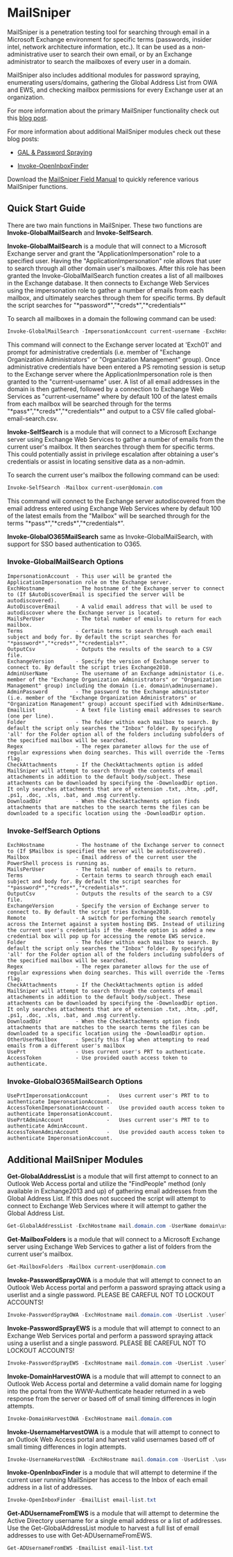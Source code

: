# MailSniper
MailSniper is a penetration testing tool for searching through email in a Microsoft Exchange environment for specific terms (passwords, insider intel, network architecture information, etc.). It can be used as a non-administrative user to search their own email, or by an Exchange administrator to search the mailboxes of every user in a domain.

MailSniper also includes additional modules for password spraying, enumerating users/domains, gathering the Global Address List from OWA and EWS, and checking mailbox permissions for every Exchange user at an organization.

For more information about the primary MailSniper functionality check out this [blog post](http://www.blackhillsinfosec.com/?p=5296).

For more information about additional MailSniper modules check out these blog posts: 

- [GAL & Password Spraying](http://www.blackhillsinfosec.com/?p=5330)

- [Invoke-OpenInboxFinder](http://www.blackhillsinfosec.com/?p=5871)

Download the [MailSniper Field Manual](http://www.dafthack.com/files/MailSniper-Field-Manual.pdf) to quickly reference various MailSniper functions.

## Quick Start Guide
There are two main functions in MailSniper. These two functions are **Invoke-GlobalMailSearch** and **Invoke-SelfSearch**.

**Invoke-GlobalMailSearch** is a module that will connect to a Microsoft Exchange server and grant the "ApplicationImpersonation" role to a specified user. Having the "ApplicationImpersonation" role allows that user to search through all other domain user's mailboxes. After this role has been granted the Invoke-GlobalMailSearch function creates a list of all mailboxes in the Exchange database. It then connects to Exchange Web Services using the impersonation role to gather a number of emails from each mailbox, and ultimately searches through them for specific terms. By default the script searches for "\*password\*","\*creds\*","\*credentials\*"

To search all mailboxes in a domain the following command can be used:

```PowerShell
Invoke-GlobalMailSearch -ImpersonationAccount current-username -ExchHostname Exch01 -OutputCsv global-email-search.csv
```

This command will connect to the Exchange server located at 'Exch01' and prompt for administrative credentials (i.e. member of "Exchange Organization Administrators" or "Organization Management" group). Once administrative credentials have been entered a PS remoting session is setup to the Exchange server where the ApplicationImpersonation role is then granted to the "current-username" user. A list of all email addresses in the domain is then gathered, followed by a connection to Exchange Web Services as "current-username" where by default 100 of the latest emails from each mailbox will be searched through for the terms "\*pass\*","\*creds\*","\*credentials\*" and output to a CSV file called global-email-search.csv.

**Invoke-SelfSearch** is a module that will connect to a Microsoft Exchange server using Exchange Web Services to gather a number of emails from the current user's mailbox. It then searches through them for specific terms. This could potentially assist in privilege escalation after obtaining a user's credentials or assist in locating sensitive data as a non-admin.

To search the current user's mailbox the following command can be used:

```PowerShell
Invoke-SelfSearch -Mailbox current-user@domain.com
```

This command will connect to the Exchange server autodiscovered from the email address entered using Exchange Web Services where by default 100 of the latest emails from the "Mailbox" will be searched through for the terms "\*pass\*","\*creds\*","\*credentials\*".

**Invoke-GlobalO365MailSearch** same as Invoke-GlobalMailSearch, with support for SSO based authentication to O365.

### Invoke-GlobalMailSearch Options
```
ImpersonationAccount  - This user will be granted the ApplicationImpersonation role on the Exchange server.
ExchHostname          - The hostname of the Exchange server to connect to (If $AutoDiscoverEmail is specified the server will be autodiscovered).
AutoDiscoverEmail     - A valid email address that will be used to autodiscover where the Exchange server is located.
MailsPerUser          - The total number of emails to return for each mailbox.
Terms                 - Certain terms to search through each email subject and body for. By default the script searches for "*password*","*creds*","*credentials*".
OutputCsv             - Outputs the results of the search to a CSV file.
ExchangeVersion       - Specify the version of Exchange server to connect to. By default the script tries Exchange2010.
AdminUserName         - The username of an Exchange administator (i.e. member of the "Exchange Organization Administrators" or "Organization Management" group) including the domain (i.e. domain\adminusername).
AdminPassword         - The password to the Exchange administator (i.e. member of the "Exchange Organization Administrators" or "Organization Management" group) account specified with AdminUserName.
EmailList             - A text file listing email addresses to search (one per line).
Folder                - The folder within each mailbox to search. By default the script only searches the "Inbox" folder. By specifying 'all' for the Folder option all of the folders including subfolders of the specified mailbox will be searched.
Regex                 - The regex parameter allows for the use of regular expressions when doing searches. This will override the -Terms flag.
CheckAttachments      - If the CheckAttachments option is added MailSniper will attempt to search through the contents of email attachements in addition to the default body/subject. These attachments can be downloaded by specifying the -DownloadDir option. It only searches attachments that are of extension .txt, .htm, .pdf, .ps1, .doc, .xls, .bat, and .msg currently.
DownloadDir           - When the CheckAttachments option finds attachments that are matches to the search terms the files can be downloaded to a specific location using the -DownloadDir option. 
```
### Invoke-SelfSearch Options
```
ExchHostname          - The hostname of the Exchange server to connect to (If $Mailbox is specified the server will be autodiscovered).
Mailbox               - Email address of the current user the PowerShell process is running as.
MailsPerUser          - The total number of emails to return.
Terms                 - Certain terms to search through each email subject and body for. By default the script searches for "*password*","*creds*","*credentials*".
OutputCsv             - Outputs the results of the search to a CSV file.
ExchangeVersion       - Specify the version of Exchange server to connect to. By default the script tries Exchange2010.
Remote                - A switch for performing the search remotely across the Internet against a system hosting EWS. Instead of utilizing the current user's credentials if the -Remote option is added a new credential box will pop up for accessing the remote EWS service. 
Folder                - The folder within each mailbox to search. By default the script only searches the "Inbox" folder. By specifying 'all' for the Folder option all of the folders including subfolders of the specified mailbox will be searched.
Regex                 - The regex parameter allows for the use of regular expressions when doing searches. This will override the -Terms flag.
CheckAttachments      - If the CheckAttachments option is added MailSniper will attempt to search through the contents of email attachements in addition to the default body/subject. These attachments can be downloaded by specifying the -DownloadDir option. It only searches attachments that are of extension .txt, .htm, .pdf, .ps1, .doc, .xls, .bat, and .msg currently.
DownloadDir           - When the CheckAttachments option finds attachments that are matches to the search terms the files can be downloaded to a specific location using the -DownloadDir option. 
OtherUserMailbox      - Specify this flag when attempting to read emails from a different user's mailbox 
UsePrt                - Uses current user's PRT to authenticate.
AccessToken           - Use provided oauth access token to authenticate.
```
### Invoke-GlobalO365MailSearch Options
```
UsePrtImperonsationAccount      -   Uses current user's PRT to to authenticate ImperonsationAccount.
AccessTokenImpersonationAccount -   Use provided oauth access token to authenticate ImperonsationAccount.
UsePrtAdminAccount              -   Uses current user's PRT to to authenticate AdminAccount.
AccessTokenAdminAccount         -   Use provided oauth access token to authenticate ImperonsationAccount.
```
## Additional MailSniper Modules
**Get-GlobalAddressList** is a module that will first attempt to connect to an Outlook Web Access portal and utilize the "FindPeople" method (only available in Exchange2013 and up) of gathering email addresses from the Global Address List. If this does not succeed the script will attempt to connect to Exchange Web Services where it will attempt to gather the Global Address List. 
```PowerShell
Get-GlobalAddressList -ExchHostname mail.domain.com -UserName domain\username -Password Fall2016 -OutFile global-address-list.txt
```
**Get-MailboxFolders** is a module that will connect to a Microsoft Exchange server using Exchange Web Services to gather a list of folders from the current user's mailbox. 
```PowerShell
Get-MailboxFolders -Mailbox current-user@domain.com
```
**Invoke-PasswordSprayOWA** is a module that will attempt to connect to an Outlook Web Access portal and perform a password spraying attack using a userlist and a single password. PLEASE BE CAREFUL NOT TO LOCKOUT ACCOUNTS!
```PowerShell
Invoke-PasswordSprayOWA -ExchHostname mail.domain.com -UserList .\userlist.txt -Password Fall2016 -Threads 15 -OutFile owa-sprayed-creds.txt
```
**Invoke-PasswordSprayEWS** is a module that will attempt to connect to an Exchange Web Services portal and perform a password spraying attack using a userlist and a single password. PLEASE BE CAREFUL NOT TO LOCKOUT ACCOUNTS!
```PowerShell
Invoke-PasswordSprayEWS -ExchHostname mail.domain.com -UserList .\userlist.txt -Password Fall2016 -Threads 15 -OutFile sprayed-ews-creds.txt
```
**Invoke-DomainHarvestOWA** is a module that will attempt to connect to an Outlook Web Access portal and determine a valid domain name for logging into the portal from the WWW-Authenticate header returned in a web response from the server or based off of small timing differences in login attempts.
```PowerShell
Invoke-DomainHarvestOWA -ExchHostname mail.domain.com 
```
**Invoke-UsernameHarvestOWA** is a module that will attempt to connect to an Outlook Web Access portal and harvest valid usernames based off of small timing differences in login attempts.
```PowerShell
Invoke-UsernameHarvestOWA -ExchHostname mail.domain.com -UserList .\userlist.txt -Threads 1 -OutFile owa-valid-users.txt
```
**Invoke-OpenInboxFinder** is a module that will attempt to determine if the current user running MailSniper has access to the Inbox of each email address in a list of addresses.
```PowerShell
Invoke-OpenInboxFinder -EmailList email-list.txt
```
**Get-ADUsernameFromEWS** is a module that will attempt to determine the Active Directory username for a single email address or a list of addresses. Use the Get-GlobalAddressList module to harvest a full list of email addresses to use with Get-ADUsernameFromEWS.
```PowerShell
Get-ADUsernameFromEWS -EmailList email-list.txt
```

